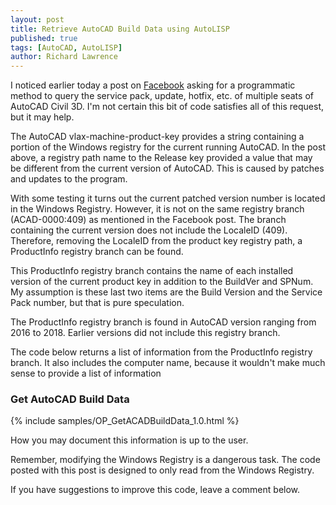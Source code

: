 ```yaml
---
layout: post
title: Retrieve AutoCAD Build Data using AutoLISP
published: true
tags: [AutoCAD, AutoLISP]
author: Richard Lawrence
---
```

I noticed earlier today a post on [Facebook](https://www.facebook.com/groups/CADManagersUnite/permalink/1919418878075919/) asking for a programmatic method to query the service pack, update, hotfix, etc. of multiple seats of AutoCAD Civil 3D.  I'm not certain this bit of code satisfies all of this request, but it may help.

The AutoCAD vlax-machine-product-key provides a string containing a portion of the Windows registry for the current running AutoCAD.  In the post above, a registry path name to the Release key provided a value that may be different from the current version of AutoCAD.  This is caused by patches and updates to the program.

With some testing it turns out the current patched version number is located in the Windows Registry.  However, it is not on the same registry branch (ACAD-0000:409) as mentioned in the Facebook post.  The branch containing the current version does not include the LocaleID (409).  Therefore, removing the LocaleID from the product key registry path, a ProductInfo registry branch can be found.

This ProductInfo registry branch contains the name of each installed version of the current product key in addition to the BuildVer and SPNum.  My assumption is these last two items are the Build Version and the Service Pack number, but that is pure speculation.

The ProductInfo registry branch is found in AutoCAD version ranging from 2016 to 2018.  Earlier versions did not include this registry branch.

The code below returns a list of information from the ProductInfo registry branch. It also includes the computer name, because it wouldn't make much sense to provide a list of information

### <a name="getbuilddata"></a>Get AutoCAD Build Data
{% include samples/OP_GetACADBuildData_1.0.html %}

How you may document this information is up to the user.  

Remember, modifying the Windows Registry is a dangerous task.  The code posted with this post is designed to only read from the Windows Registry.

If you have suggestions to improve this code, leave a comment below.